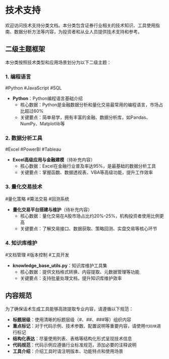 # 技术支持

欢迎访问技术支持分类文档。本分类包含证券行业相关的技术知识、工具使用指南、数据分析方法等内容，为投资者和从业人员提供技术支持和参考。

## 二级主题框架

本分类按照技术类型和应用场景划分为以下二级主题：

### 1. 编程语言
<span class="tag">#Python #JavaScript #SQL</span>
- **Python**：Python编程语言基础介绍
  - 核心数据：Python是金融数据分析和量化交易最常用的编程语言，市场占比超过60%
  - 关键要点：简单易学，拥有丰富的金融、数据分析库，如Pandas、NumPy、Matplotlib等

### 2. 数据分析工具
<span class="tag">#Excel #PowerBI #Tableau</span>
- **Excel高级应用与金融建模**（待补充内容）
  - 核心数据：Excel在金融行业普及率达95%，是最基础的数据分析工具
  - 关键要点：掌握函数、数据透视表、VBA等高级功能，提升工作效率

### 3. 量化交易技术
<span class="tag">#量化策略 #算法交易 #回测系统</span>
- **量化交易平台搭建与维护**（待补充内容）
  - 核心数据：量化交易在A股市场占比约20%-25%，机构投资者使用比例更高
  - 关键要点：了解交易接口、数据获取、策略回测、实盘交易等核心环节

### 4. 知识库维护
<span class="tag">#文档管理 #版本控制 #工具开发</span>
- **knowledge_base_utils.py**：知识库维护工具集
  - 核心数据：提供文档格式转换、内容提取、元数据管理等功能
  - 关键要点：支持批量处理文档，提升知识库维护效率

## 内容规范

为了确保话术生成工具能够高效提取专业内容，请遵循以下规范：

- **标题层级**：使用清晰的标题层级（#、##、###等）组织内容
- **重点标记**：对于代码示例、技术参数、配置说明等重要内容，请使用`代码块`进行标记
- **结构化表达**：尽量使用列表、表格等结构化形式呈现技术信息
- **代码规范**：代码示例应遵循行业标准规范，添加必要的注释说明
- **工具介绍**：介绍工具时请注明版本、功能特点和使用场景
